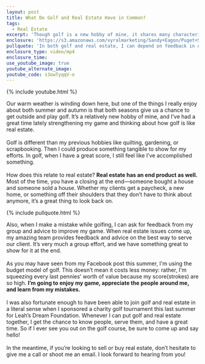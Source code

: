 ```yaml
---
layout: post
title: What Do Golf and Real Estate Have in Common?
tags:
  - Real Estate
excerpt: 'Though golf is a new hobby of mine, it shares many characteristics with the real estate world. Each practice has taught me something about the other.'
enclosure: 'https://s3.amazonaws.com/vyralmarketing/Sandy+Eagon/Puget+Sound+Real+Estate+Agent-+How+golf+is+like+real+estate.mp4'
pullquote: 'In both golf and real estate, I can depend on feedback in order to get better.'
enclosure_type: video/mp4
enclosure_time:
use_youtube_image: true
youtube_alternate_image:
youtube_code: s3owTyqqV-o
---
```



{% include youtube.html %}

Our warm weather is winding down here, but one of the things I really enjoy about both summer and autumn is that both seasons give us a chance to get outside and play golf. It’s a relatively new hobby of mine, and I’ve had a great time lately strengthening my game and thinking about how golf is like real estate.
<br>
<br>Golf is different than my previous hobbies like quilting, gardening, or scrapbooking. Then I could produce something tangible to show for my efforts. In golf, when I have a great score, I still feel like I’ve accomplished something.
<br>
<br>How does this relate to real estate? **Real estate has an end product as well.** Most of the time, you have a closing at the end—someone bought a house and someone sold a house. Whether my clients get a paycheck, a new home, or something off their shoulders that they don’t have to think about anymore, it’s a great thing to look back on.

{% include pullquote.html %}

Also, when I make a mistake while golfing, I can ask for feedback from my group and advice to improve my game. When real estate issues come up, my amazing team provides feedback and advice on the best way to serve our client. It’s very much a group effort, and we have something great to show for it at the end.
<br>
<br>As you may have seen from my Facebook post this summer, I'm using the budget model of golf. This doesn’t mean it costs less money: rather, I'm squeezing every last pennies’ worth of value because my score(strokes) are so high. **I’m going to enjoy my game, appreciate the people around me, and learn from my mistakes.**
<br>
<br>I was also fortunate enough to have been able to join golf and real estate in a literal sense when I sponsored a charity golf tournament this last summer for Leah’s Dream Foundation. Whenever I can put golf and real estate together, I get the chance to know people, serve them, and have a great time. So if I ever see you out on the golf course, be sure to come up and say hello!
<br>
<br>In the meantime, if you’re looking to sell or buy real estate, don’t hesitate to give me a call or shoot me an email. I look forward to hearing from you!